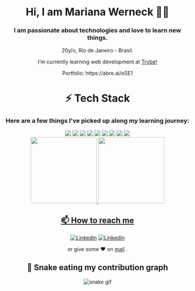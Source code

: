 <h1 align="center"> Hi, I am Mariana Werneck 👨‍💻 </h1>

<div align="center">
 <h3>I am passionate about technologies and love to learn new things.</h3>
 <p>  20y/o, Rio de Janeiro - Brasil. </p>
 <p>I’m currently learning web development at <a href="https://betrybe.com">Trybe!</a></p>
 <p>Portfolio: https://abre.ai/eSE1 </p>
</div>


<h1 align="center">⚡ Tech Stack</h1>

<div align="center">
 <h3>Here are a few things I've picked up along my learning journey:</h3>

 <img src="https://img.shields.io/badge/JavaScript-F7DF1E?style=for-the-badge&logo=javascript&logoColor=black">
 <img src="https://img.shields.io/badge/git%20-%23F05033.svg?&style=for-the-badge&logo=git&logoColor=white">
 <img src="https://img.shields.io/badge/github%20-%23121011.svg?&style=for-the-badge&logo=github&logoColor=white">
 <img src="https://img.shields.io/badge/HTML5-E34F26?style=for-the-badge&logo=html5&logoColor=white">
 <img src="https://img.shields.io/badge/CSS-239120?&style=for-the-badge&logo=css3&logoColor=white">
 <img src="https://img.shields.io/badge/-ReactJs-61DAFB?logo=react&logoColor=white&style=for-the-badge">
 <img src="https://img.shields.io/badge/Redux-593D88?style=for-the-badge&logo=redux&logoColor=white">
 <img src="https://img.shields.io/badge/Jest-323330?style=for-the-badge&logo=Jest&logoColor=white">
 <img src="https://img.shields.io/badge/testing%20library-323330?style=for-the-badge&logo=testing-library&logoColor=red"
</div>

<div>
 <a href="https://github.com/mariyzx">
 <img height="180em" src="https://github-readme-stats.vercel.app/api/top-langs/?username=mariyzx&layout=compact&langs_count=7&theme=dracula"/>
 <img height="180em" src="https://github-readme-stats.vercel.app/api?username=mariyzx&show_icons=true&theme=dracula&include_all_commits=true&count_private=true"/>
</div>
  
## 📫 How to reach me
[![LinkedIn](https://img.shields.io/badge/LinkedIn-0077B5?style=for-the-badge&logo=linkedin&logoColor=white)](https://www.linkedin.com/in/marinhomariana8/)
[![LinkedIn](https://img.shields.io/badge/Telegram-2CA5E0?style=for-the-badge&logo=telegram&logoColor=white)](https://t.me/mariyzx)
 
 or give some ♥ on [mail](mailto:marinhomariana8@gmail.com) .
  
  
## 🐍 Snake eating my contribution graph 
![snake gif](https://github.com/mariyzx/mariyzx/blob/output/github-contribution-grid-snake.gif)
